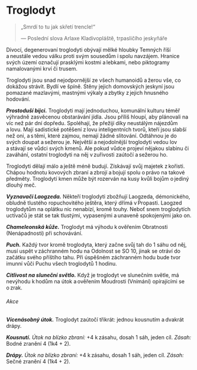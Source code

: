 # Troglodyt

> „Smrdí to tu jak skřetí trencle!“
>  
> — Poslední slova Arlaxe Kladivopláště, trpasličího jeskyňáře  

Divocí, degenerovaní troglodyti obývají mělké hloubky Temných říší a neustále vedou válku proti svým sousedům i spolu navzájem. Hranice svých území označují prasklými kostmi a lebkami, nebo piktogramy namalovanými krví či trusem.
  
Troglodyti jsou snad nejodpornější ze všech humanoidů a žerou vše, co dokážou strávit. Bydlí ve špíně. Stěny jejich domovských jeskyní jsou pomazané mazlavými, mastnými výkaly a zbytky z jejich hnusného hodování.
  
***Prostoduší bijci.*** Troglodyti mají jednoduchou, komunální kulturu téměř výhradně zasvěcenou obstarávání jídla. Jsou příliš hloupí, aby plánovali na víc než pár dní dopředu. Spoléhají, že přežijí díky neustálým nájezdům a lovu. Mají sadistické potěšení z lovu inteligentních tvorů, kteří jsou slabší než oni, a s těmi, které zajmou, nemají žádné slitování. Odtáhnou je do svých doupat a sežerou je. Největší a nejodolnější troglodyti vedou lov a stávají se vůdci svých kmenů. Ale pokud vůdce projeví nějakou slabinu či zaváhání, ostatní troglodyti na něj v zuřivosti zaútočí a sežerou ho.
  
Troglodyti dělají málo a ještě méně budují. Získávají svůj majetek z kořisti. Chápou hodnotu kovových zbraní a zbrojí a bojují spolu o právo na takové předměty. Troglodytí kmen může být rozerván na kusy kvůli bojům o jediný dlouhý meč.
  
***Vyznavači Laogzeda.*** Někteří troglodyti zbožňují Laogzeda, démonického, obludně tlustého ropuchovitého ještěra, který dřímá v Propasti. Laogzed troglodytům na oplátku nic nenabízí, kromě touhy. Neboť snem troglodytích uctívačů je stát se tak tlustými, vypasenými a unaveně spokojenými jako on.

<Monster 
    title="Troglodyt"
    subtitle="Střední humanoid (troglodyt), chaotické zlo"
    armor-class="11 (přirozená zbroj)"
    hit-points="13 (2k8 + 4)"
    speed="6 sáhů"
    str="14 (+2)"
    dex="10 (+0)"
    con="14 (+2)"
    int="6 (-2)"
    wis="10 (+0)"
    cha="6 (-2)"
    saving-throws=""
    skills="Nenápadnost +2"
    damage-vulnerabilities=""
    damage-resistances=""
    damage-immunities=""
    condition-immunities=""
    senses="vidění ve tmě 12 sáhů, pasivní Vnímání 10"
    languages="troglodytština"
    challenge="1/4 (50 ZK)"
    >

***Chameleonská kůže.*** Troglodyt má výhodu k ověřením Obratnosti (Nenápadnosti) při schovávání.
  
***Puch.*** Každý tvor kromě troglodyta, který začne svůj tah do 1 sáhu od něj, musí uspět v záchranném hodu na Odolnost se SO 10, jinak se otráví do začátku svého příštího tahu. Při úspěšném záchranném hodu bude tvor imunní vůči Puchu všech troglodytů 1 hodinu.
  
***Citlivost na sluneční světlo.*** Když je troglodyt ve slunečním světle, má nevýhodu k hodům na útok a ověřením Moudrosti (Vnímání) opírajícími se o zrak.
  
###### Akce
  
***Vícenásobný útok.*** Troglodyt zaútočí třikrát: jednou kousnutím a dvakrát drápy.
  
***Kousnutí.*** *Útok na blízko zbraní:* +4 k zásahu, dosah 1 sáh, jeden cíl. *Zásah:* Bodné zranění 4 (1k4 + 2).
  
***Drápy.*** *Útok na blízko zbraní:* +4 k zásahu, dosah 1 sáh, jeden cíl. *Zásah:* Sečné zranění 4 (1k4 + 2).

</Monster>
